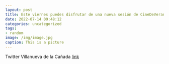 ```yaml
---
layout: post
title: Este viernes puedes disfrutar de una nueva sesión de CineDeVerano en VillanuevaDeLaCañada con “Raya y el último dragón”. Podéi...
date: 2022-07-14 09:48:12
categories: uncategorized
tags:
- random
image: /img/image.jpg
caption: This is a picture
---
```

Twitter Villanueva de la Cañada [link](https://twitter.com/AytoVDLCanada/status/1547516780343660547)
